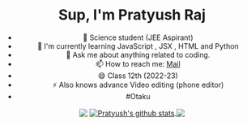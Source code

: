 <center><h1 align="center">Sup, I'm Pratyush Raj</h1>

- 🔭 Science student (JEE Aspirant)
- 🌱 I'm currently learning JavaScript , JSX , HTML and Python
- 💬 Ask me about anything related to coding.
- 📫 How to reach me: [Mail](mailto:pratyushraj0176@gmail.com) 
- 😄 Class 12th (2022-23) 
- ⚡ Also knows advance Video editing (phone editor)
- #Otaku 
<img align="center" src="https://github-profile-trophy.vercel.app/?username=pratyush017&margin-w=15&column=7&row=8" />
<a href="https://github.com/Pratyush017">
  <img align="center" src="https://github-readme-stats.vercel.app/api?username=pratyush017&show_icons=true&include_all_commits=true&theme=material-palenight" alt="Pratyush's github stats" />
</a>
<a href="https://github.com/Pratyush017">
  <img align="center" src="https://github-readme-stats.vercel.app/api/top-langs/?username=pratyush017&layout=compact&theme=material-palenight" />
</a>
